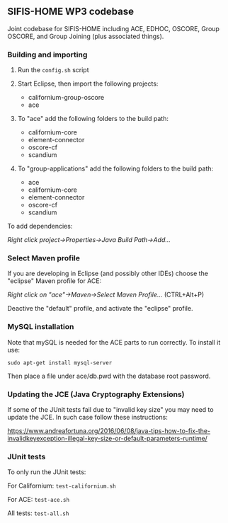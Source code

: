 ## SIFIS-HOME WP3 codebase

Joint codebase for SIFIS-HOME including ACE, EDHOC, OSCORE, Group OSCORE, and Group Joining (plus associated things).

### Building and importing

1. Run the `config.sh` script

2. Start Eclipse, then import the following projects:
  
    - californium-group-oscore 
    - ace

3. To "ace" add the following folders to the build path:

    - californium-core
    - element-connector
    - oscore-cf
    - scandium

4. To "group-applications" add the following folders to the build path:
    - ace
    - californium-core
    - element-connector
    - oscore-cf
    - scandium

To add dependencies:

*Right click project->Properties->Java Build Path->Add...*

### Select Maven profile

If you are developing in Eclipse (and possibly other IDEs) choose the "eclipse" Maven profile for ACE:

*Right click on "ace"->Maven->Select Maven Profile...* (CTRL+Alt+P)

Deactive the "default" profile, and activate the "eclipse" profile.


### MySQL installation

Note that mySQL is needed for the ACE parts to run correctly. To install it use:
```
sudo apt-get install mysql-server
```

Then place a file under ace/db.pwd with the database root password.


### Updating the JCE (Java Cryptography Extensions)

If some of the JUnit tests fail due to "invalid key size" you may need to update the JCE. In such case follow these instructions:

https://www.andreafortuna.org/2016/06/08/java-tips-how-to-fix-the-invalidkeyexception-illegal-key-size-or-default-parameters-runtime/


### JUnit tests

To only run the JUnit tests:

For Californium: `test-californium.sh`

For ACE: `test-ace.sh`

All tests: `test-all.sh`


